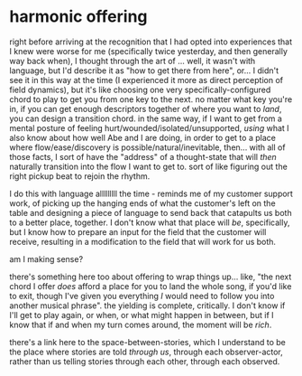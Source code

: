 # harmonic offering

right before arriving at the recognition that I had opted into experiences that I knew were worse for me (specifically twice yesterday, and then generally way back when), I thought through the art of ... well, it wasn't with language, but I'd describe it as "how to get there from here", or... I didn't see it in this way at the time (I experienced it more as direct perception of field dynamics), but it's like choosing one very specifically-configured chord to play to get you from one key to the next. no matter what key you're in, if you can get enough descriptors together of where you want to _land_, you can design a transition chord. in the same way, if I want to get from a mental posture of feeling hurt/wounded/isolated/unsupported, _using_ what I also know about how well Abe and I are doing, in order to get to a place where flow/ease/discovery is possible/natural/inevitable, then... with all of those facts, I sort of have the "address" of a thought-state that will _then_ naturally transition into the flow I want to get to. sort of like figuring out the right pickup beat to rejoin the rhythm.

I do this with language alllllllll the time - reminds me of my customer support work, of picking up the hanging ends of what the customer's left on the table and designing a piece of language to send back that catapults us both to a better place, together. I don't know what that place will _be_, specifically, but I know how to prepare an input for the field that the customer will receive, resulting in a modification to the field that will work for us both.

am I making sense?

there's something here too about offering to wrap things up... like, "the next chord I offer _does_ afford a place for you to land the whole song, if you'd like to exit, though I've given you everything _I_ would need to follow you into another musical phrase". the yielding is complete, critically. I don't know if I'll get to play again, or when, or what might happen in between, but if I know that if and when my turn comes around, the moment will be _rich_.

there's a link here to the space-between-stories, which I understand to be the place where stories are told _through us_, through each observer-actor, rather than us telling stories through each other, through each observed.
